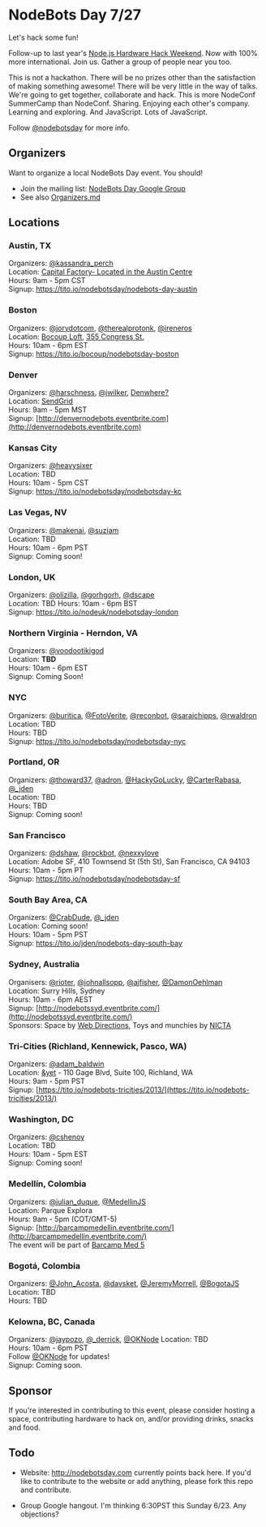 # NodeBots Day 7/27

Let's hack some fun!

Follow-up to last year's [Node.js Hardware Hack Weekend](https://github.com/dshaw/hard-hack-2012). Now with 100% more international. Join us. Gather a group of people near you too.

This is not a hackathon. There will be no prizes other than the satisfaction of making something awesome! There will be very little in the way of talks. We're going to get together, collaborate and hack. This is more NodeConf SummerCamp than NodeConf. Sharing. Enjoying each other's company. Learning and exploring. And JavaScript. Lots of JavaScript.

Follow [@nodebotsday](https://twitter.com/nodebotsday) for more info.

## Organizers

Want to organize a local NodeBots Day event. You should!

* Join the mailing list: [NodeBots Day Google Group](https://groups.google.com/forum/#!forum/nodebotsday)
* See also [Organizers.md](https://github.com/nodebots/nodebotsday/blob/master/Organizers.md)

## Locations

### Austin, TX

Organizers: [@kassandra_perch](https://twitter.com/kassandra_perch)<br>
Location: [Capital Factory- Located in the Austin Centre](http://capitalfactory.com/)<br>
Hours: 9am - 5pm CST<br>
Signup: https://tito.io/nodebotsday/nodebots-day-austin

### Boston

Organizers: [@jorydotcom](https://twitter.com/jorydotcom), [@therealprotonk](https://twitter.com/therealprotonk), [@ireneros](https://twitter.com/ireneros)<br>
Location: [Bocoup Loft](http://bocoup.com/), [355 Congress St.](http://gul.ly/u2)<br>
Hours: 10am - 6pm EST<br>
Signup: https://tito.io/bocoup/nodebotsday-boston

### Denver

Organizers: [@harschness](https://twitter.com/harschness), [@jwilker](https://twitter.com/jwilker), [Denwhere?](http://www.denwhere.com)<br>
Location: [SendGrid](https://maps.google.com/maps?q=1451+Larimer+Street+Denver,+CO+80202)<br>
Hours: 9am - 5pm MST<br>
Signup: [http://denvernodebots.eventbrite.com](http://denvernodebots.eventbrite.com)

### Kansas City

Organizers: [@heavysixer](https://twitter.com/heavysixer)<br>
Location: TBD<br>
Hours: 10am - 5pm CST<br>
Signup: https://tito.io/nodebotsday/nodebotsday-kc

### Las Vegas, NV

Organizers: [@makenai](https://twitter.com/makenai), [@suziam](https://twitter.com/suziam)<br>
Location: TBD<br>
Hours: 10am - 6pm PST<br>
Signup: Coming soon!

### London, UK

Organizers: [@olizilla](https://twitter.com/olizilla), [@gorhgorh](https://twitter.com/gorhgorh), [@dscape](https://twitter.com/dscape)<br>
Location: TBD
Hours: 10am - 6pm BST<br>
Signup: https://tito.io/nodeuk/nodebotsday-london

### Northern Virginia - Herndon, VA

Organizers: [@voodootikigod](https://twitter.com/voodootikigod)<br/>
Location: <b>TBD</b><br/>
Hours: 10am - 6pm EST<br/>
Signup: Coming Soon!

### NYC

Organizers: [@buritica](https://twitter.com/buritica), [@FotoVerite](https://twitter.com/FotoVerite), [@reconbot](https://twitter.com/reconbot), [@sarajchipps](https://twitter.com/sarajchipps), [@rwaldron](https://twitter.com/rwaldron)<br>
Location: TBD<br>
Hours: TBD<br>
Signup: https://tito.io/nodebotsday/nodebotsday-nyc

### Portland, OR

Organizers: [@thoward37](https://twitter.com/thoward37), [@adron](https://twitter.com/adron), [@HackyGoLucky](https://twitter.com/hackygolucky), [@CarterRabasa](https://twitter.com/carterrabasa), [@_jden](https://twitter.com/_jden)<br>
Location: TBD<br>
Hours: TBD<br>
Signup: Coming soon!

### San Francisco

Organizers: [@dshaw](https://twitter.com/dshaw), [@rockbot](https://twitter.com/rockbot), [@nexxylove](https://twitter.com/nexxylove)<br>
Location: Adobe SF, 410 Townsend St (5th St), San Francisco, CA 94103<br>
Hours: 10am - 5pm PT<br>
Signup: https://tito.io/nodebotsday/nodebotsday-sf

### South Bay Area, CA

Organizers: [@CrabDude](https://twitter.com/crabdude), [@_jden](https://twitter.com/_jden)<br>
Location: Coming soon!<br>
Hours: 10am - 5pm PST<br>
Signup: https://tito.io/jden/nodebots-day-south-bay

### Sydney, Australia

Organisers: [@rioter](https://twitter.com/rioter), [@johnallsopp](https://twitter.com/johnallsopp), [@ajfisher](https://twitter.com/ajfisher), [@DamonOehlman](https://twitter.com/DamonOehlman)<br>
Location: Surry Hills, Sydney<br>
Hours: 10am - 6pm AEST<br>
Signup: [http://nodebotssyd.eventbrite.com/](http://nodebotssyd.eventbrite.com/)<br>
Sponsors: Space by [Web Directions](http://webdirections.org), Toys and munchies by [NICTA](http://www.nicta.com.au)

### Tri-Cities (Richland, Kennewick, Pasco, WA)

Organizers: [@adam_baldwin](https://twitter.com/adam_baldwin)<br/>
Location: [&yet](http://andyet.com) - 110 Gage Blvd, Suite 100, Richland, WA<br/>
Hours: 9am - 5pm PST<br/>
Signup: [https://tito.io/nodebots-tricities/2013/](https://tito.io/nodebots-tricities/2013/)

### Washington, DC

Organizers: [@cshenoy](https://twitter.com/cshenoy)<br>
Location: TBD<br>
Hours: 10am - 5pm EST<br>
Signup: Coming soon!

### Medellín, Colombia

Organizers: [@julian_duque](https://twitter.com/julian_duque), [@MedellinJS](https://twitter.com/medellinjs)<br>
Location: Parque Explora<br>
Hours: 9am - 5pm (COT/GMT-5)<br>
Signup: [http://barcampmedellin.eventbrite.com/](http://barcampmedellin.eventbrite.com/)<br>
The event will be part of [Barcamp Med 5](http://www.barcampmedellin.org/)


### Bogotá, Colombia

Organizers: [@John_Acosta](https://twitter.com/John_Acosta), [@davsket](https://twitter.com/davsket), [@JeremyMorrell](https://twitter.com/JeremyMorrell), [@BogotaJS](https://twitter.com/bogotajs)<br>
Location: TBD<br>
Hours: TBD

### Kelowna, BC, Canada

Organizers: [@jaypozo](https://twitter.com/jaypozo), [@_derrick](https://twitter.com/_derrick), [@OKNode](https://twitter.com/oknode)
Location: TBD<br>
Hours: 10am - 6pm PST<br>
Follow [@OKNode](https://twitter.com/oknode) for updates!<br>
Signup: Coming soon.

## Sponsor

If you're interested in contributing to this event, please consider hosting a space, contributing hardware to hack on, and/or providing drinks, snacks and food.

## Todo

* Website: http://nodebotsday.com currently points back here. If you'd like to contribute to the website or add anything, please fork this repo and contribute.

* Group Google hangout. I'm thinking 6:30PST this Sunday 6/23. Any
  objections?
